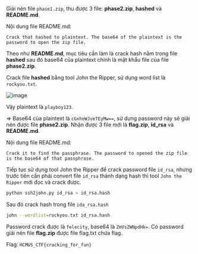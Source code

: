 Giải nén file `phase1.zip`, thu được 3 file: **phase2.zip**, **hashed** và **README.md**. 

Nội dung file README.md:

```
Crack that hashed to plaintext. The base64 of the plaintext is the password to open the zip file.
```

Theo như **README.md**, mục tiêu cần làm là crack hash nằm trong file **hashed** sau đó base64 của plaintext chính là mật khẩu file của file **phase2.zip**.

Crack file **hashed** bằng tool John the Ripper, sử dụng word list là `rockyou.txt`.

![image](https://user-images.githubusercontent.com/17811861/119666172-50b2d580-be5f-11eb-981c-c66a8df3abfd.png)

Vậy plaintext là `playboy123`.

=> Base64 của plaintext là  `cGxheWJveTEyMw==`, sử dụng password này sẽ giải nén được file **phase2.zip**. Nhận được 3 file mới là **flag.zip**, **id_rsa** và **README.md**.

Nội dung file README.md:

```
Crack it to find the passphrase. The password to opened the zip file is the base64 of that passphrase.
```

Tiếp tục sử dụng tool John the Ripper để crack password file `id_rsa`, nhưng trước tiên cần phải convert file `id_rsa` thành dạng hash thì tool `John the Ripper` mới đọc và crack được.

```bash
python ssh2john.py id_rsa > id_rsa.hash
```

Sau đó crack hash trong file `ida_rsa.hash`

```bash
john --wordlist=rockyou.txt id_rsa.hash
```

Password crack được là `felecity`, base64 là `ZmVsZWNpdHk=`. Có password giải nén file **flag.zip** được file flag.txt chứa flag.

Flag: `HCMUS_CTF{cracking_for_fun}`